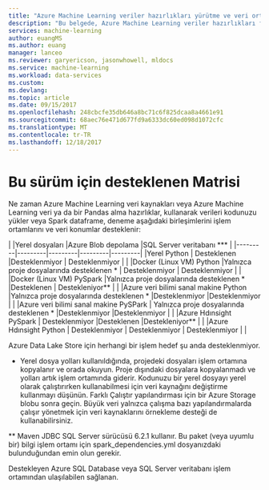 ```yaml
---
title: "Azure Machine Learning veriler hazırlıkları yürütme ve veri ortamlar birleşimlerini desteklenen | Microsoft Docs"
description: "Bu belgede, Azure Machine Learning veriler hazırlıkları farklı çalışma zamanları ve veri kaynaklarını desteklenen birleşimleri tam bir listesi sağlanmaktadır"
services: machine-learning
author: euangMS
ms.author: euang
manager: lanceo
ms.reviewer: garyericson, jasonwhowell, mldocs
ms.service: machine-learning
ms.workload: data-services
ms.custom: 
ms.devlang: 
ms.topic: article
ms.date: 09/15/2017
ms.openlocfilehash: 248cbcfe35db646a8bc71c6f825dcaa8a4661e91
ms.sourcegitcommit: 68aec76e471d677fd9a6333dc60ed098d1072cfc
ms.translationtype: MT
ms.contentlocale: tr-TR
ms.lasthandoff: 12/18/2017
---
```

# <a name="supported-matrix-for-this-release"></a>Bu sürüm için desteklenen Matrisi 
Ne zaman Azure Machine Learning veri kaynakları veya Azure Machine Learning veri ya da bir Pandas alma hazırlıklar, kullanarak verileri kodunuzu yükler veya Spark dataframe, deneme aşağıdaki birleşimlerini işlem ortamlarını ve veri konumlar desteklenir:

|     |Yerel dosyaları  |Azure Blob depolama  |SQL Server veritabanı ***  |
|---------|---------|---------|---------|---------|
|Yerel Python    |     Desteklenen    |Desteklenmiyor         | Desteklenmiyor        |         |
|Docker (Linux VM) Python     |Yalnızca proje dosyalarında desteklenen *         | Desteklenmiyor        |        Desteklenmiyor |         |
|Docker (Linux VM) PySpark     |Yalnızca proje dosyalarında desteklenen *     |Desteklenen         | Destekleniyor**        |         |
|Azure veri bilimi sanal makine Python     |Yalnızca proje dosyalarında desteklenen *         |Desteklenmiyor         |Desteklenmiyor         |         |
|Azure veri bilimi sanal makine PySPark     | Yalnızca proje dosyalarında desteklenen *        |Desteklenmiyor         |Desteklenmiyor         |         |
|Azure Hdınsight PySpark     | Desteklenmiyor        |Desteklenen         |Destekleniyor**         |         |
|Azure Hdınsight Python     | Desteklenmiyor        | Desteklenmiyor        | Desteklenmiyor        |         |

Azure Data Lake Store için herhangi bir işlem hedef şu anda desteklenmiyor.

* Yerel dosya yolları kullanıldığında, projedeki dosyaları işlem ortamına kopyalanır ve orada okuyun. Proje dışındaki dosyalara kopyalanmadı ve yolları artık işlem ortamında giderir. Kodunuzu bir yerel dosyayı yerel olarak çalıştırırken kullanabilmesi için veri kaynağını değiştirme kullanmayı düşünün. Farklı Çalıştır yapılandırması için bir Azure Storage blobu sonra geçin. Büyük veri yalnızca çalışma bazı yapılandırmalarda çalışır yönetmek için veri kaynaklarını örnekleme desteği de kullanabilirsiniz.

** Maven JDBC SQL Server sürücüsü 6.2.1 kullanır. Bu paket (veya uyumlu bir) bilgi işlem ortamı için spark_dependencies.yml dosyanızdaki bulunduğundan emin olun gerekir.

Destekleyen Azure SQL Database veya SQL Server veritabanı işlem ortamından ulaşılabilen sağlanan. 

